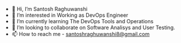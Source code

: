 - 👋 Hi, I’m Santosh Raghuwanshi
- 👀 I’m interested in Working as DevOps Engineer
- 🌱 I’m currently learning The DevOps Tools and Operations
- 💞️ I’m looking to collaborate on Software Analisys and User Testing.
- 📫 How to reach me - santoshraghuwanshi8@gmail.com

<!---
sandy1705/sandy1705 is a ✨ special ✨ repository because its `README.md` (this file) appears on your GitHub profile.
You can click the Preview link to take a look at your changes.
--->
